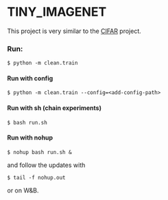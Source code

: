 # TINY_IMAGENET


This project is very similar to the [CIFAR](https://github.com/NullConvergence/CIFAR) project.


### Run:
```
$ python -m clean.train
```

#### Run with config 

```
$ python -m clean.train --config=<add-config-path>
```

#### Run with sh (chain experiments)

```
$ bash run.sh
```


#### Run with nohup
```
$ nohup bash run.sh &
```

and follow the updates with

```
$ tail -f nohup.out
```

or on W&B.

